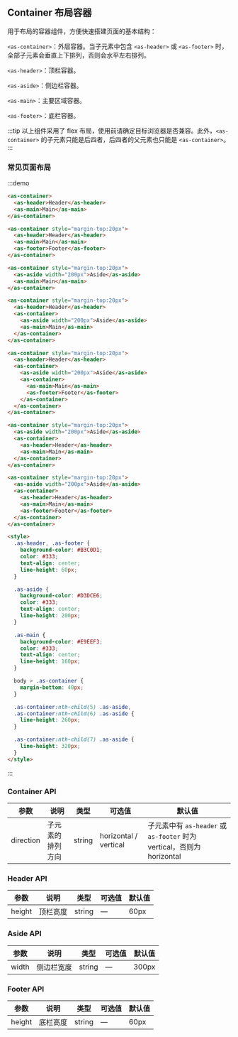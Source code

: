 ## Container 布局容器

用于布局的容器组件，方便快速搭建页面的基本结构：

`<as-container>`：外层容器。当子元素中包含 `<as-header>` 或 `<as-footer>` 时，全部子元素会垂直上下排列，否则会水平左右排列。

`<as-header>`：顶栏容器。

`<as-aside>`：侧边栏容器。

`<as-main>`：主要区域容器。

`<as-footer>`：底栏容器。

:::tip
以上组件采用了 flex 布局，使用前请确定目标浏览器是否兼容。此外，`<as-container>` 的子元素只能是后四者，后四者的父元素也只能是 `<as-container>`。
:::

### 常见页面布局

:::demo

```html
<as-container>
  <as-header>Header</as-header>
  <as-main>Main</as-main>
</as-container>

<as-container style="margin-top:20px">
  <as-header>Header</as-header>
  <as-main>Main</as-main>
  <as-footer>Footer</as-footer>
</as-container>

<as-container style="margin-top:20px">
  <as-aside width="200px">Aside</as-aside>
  <as-main>Main</as-main>
</as-container>

<as-container style="margin-top:20px">
  <as-header>Header</as-header>
  <as-container>
    <as-aside width="200px">Aside</as-aside>
    <as-main>Main</as-main>
  </as-container>
</as-container>

<as-container style="margin-top:20px">
  <as-header>Header</as-header>
  <as-container>
    <as-aside width="200px">Aside</as-aside>
    <as-container>
      <as-main>Main</as-main>
      <as-footer>Footer</as-footer>
    </as-container>
  </as-container>
</as-container>

<as-container style="margin-top:20px">
  <as-aside width="200px">Aside</as-aside>
  <as-container>
    <as-header>Header</as-header>
    <as-main>Main</as-main>
  </as-container>
</as-container>

<as-container style="margin-top:20px">
  <as-aside width="200px">Aside</as-aside>
  <as-container>
    <as-header>Header</as-header>
    <as-main>Main</as-main>
    <as-footer>Footer</as-footer>
  </as-container>
</as-container>

<style>
  .as-header, .as-footer {
    background-color: #B3C0D1;
    color: #333;
    text-align: center;
    line-height: 60px;
  }

  .as-aside {
    background-color: #D3DCE6;
    color: #333;
    text-align: center;
    line-height: 200px;
  }

  .as-main {
    background-color: #E9EEF3;
    color: #333;
    text-align: center;
    line-height: 160px;
  }

  body > .as-container {
    margin-bottom: 40px;
  }

  .as-container:nth-child(5) .as-aside,
  .as-container:nth-child(6) .as-aside {
    line-height: 260px;
  }

  .as-container:nth-child(7) .as-aside {
    line-height: 320px;
  }
</style>
```

:::

### Container API

| 参数    | 说明     | 类型    | 可选值      | 默认值 |
|---------|----------|---------|-------------|--------|
| direction | 子元素的排列方向 | string | horizontal / vertical | 子元素中有 `as-header` 或 `as-footer` 时为 vertical，否则为 horizontal |

### Header API

| 参数    | 说明     | 类型    | 可选值      | 默认值 |
|---------|----------|---------|-------------|--------|
| height | 顶栏高度 | string | — | 60px |

### Aside API

| 参数    | 说明     | 类型    | 可选值      | 默认值 |
|---------|----------|---------|-------------|--------|
| width | 侧边栏宽度 | string | — | 300px |

### Footer API

| 参数    | 说明     | 类型    | 可选值      | 默认值 |
|---------|----------|---------|-------------|--------|
| height | 底栏高度 | string | — | 60px |
